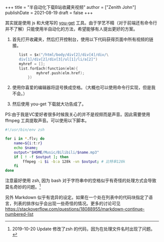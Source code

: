+++
title = "半自动化下载B站收藏夹视频"
author = ["Zenith John"]
publishDate = 2021-08-19
draft = false
+++

其实就是使用 js 和大佬写的 [you-get](https://github.com/soimort/you-get) 工具。由于学艺不精（对于前端还有命令行并不了解）只能使用半自动化的方法，希望能够有人提出更好的方案。

1.  首先打开收藏夹，然后打开控制台，使用以下代码获得页面中所有视频的链接。

    ```c
       list = $x("/html/body/div[2]/div[4]/div/\
       div[1]/div[2]/div[3]/ul[1]/li/a[2]")
       myhref = [];
       list.forEach(function(elm){
               myhref.push(elm.href);
           })
    ```
2.  使用你喜爱的编辑器将逗号换成空格。（大概也可以使用命令行实现，但是我不会。）
3.  然后使用 you-get 下载就大功告成了。

PS:由于我是VC爱好者很多时候我关心的并不是视频而是声音。因此需要使用 ffmpeg 工具提取声音。可以使用以下脚本。

```sh
#!/usr/bin/env zsh

for i in *.flv; do
    name=${i:t:r}
    echo $name;
    output="$HOME/Music/Bilibili/$name.mp3"
    if [ ! -f $output ]; then
        ffmpeg -i $i -b:a 128k -vn $output; # 比特率128k
    fi
done
```

注意最好使用 zsh, 因为 bash 对于字符串中的空格似乎有奇怪的处理方式会导致莫名奇妙的问题。[^fn:1]

另外 Markdown 似乎有诡异的设定。如果在一个处在列表中的代码块指定了语言，列表的排序似乎会出现一些奇怪的情况。更多的讨论可见<https://stackoverflow.com/questions/18088955/markdown-continue-numbered-list>

[^fn:1]: 2019-10-20 Update 修改了zsh 的代码，因为在处理文件名时出现了问题。
